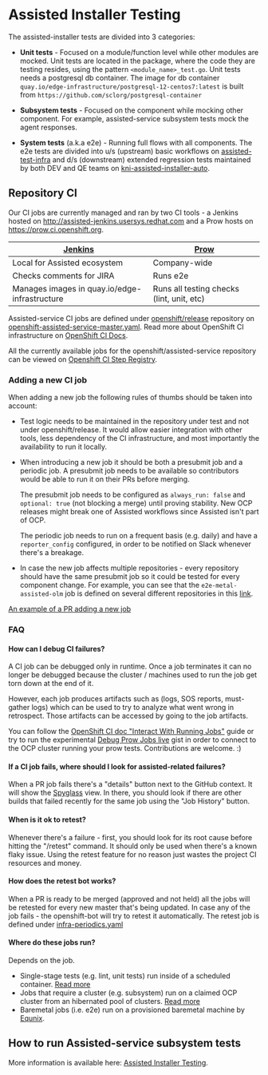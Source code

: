 # Assisted Installer Testing

The assisted-installer tests are divided into 3 categories:

* **Unit tests** - Focused on a module/function level while other modules are mocked.
Unit tests are located in the package, where the code they are testing resides, using the pattern `<module_name>_test.go`.
Unit tests needs a postgresql db container. The image for db container `quay.io/edge-infrastructure/postgresql-12-centos7:latest` is built from `https://github.com/sclorg/postgresql-container`

* **Subsystem tests** - Focused on the component while mocking other component.
For example, assisted-service subsystem tests mock the agent responses.

* **System tests** (a.k.a e2e) - Running full flows with all components.
The e2e tests are divided into u/s (upstream) basic workflows on [assisted-test-infra](https://github.com/openshift/assisted-test-infra/tree/master/discovery-infra/tests) and d/s (downstream) extended regression tests maintained by both DEV and QE teams on [kni-assisted-installer-auto](https://gitlab.cee.redhat.com/ocp-edge-qe/kni-assisted-installer-auto/-/tree/master/api_tests).

## Repository CI

Our CI jobs are currently managed and ran by two CI tools - a Jenkins hosted on <http://assisted-jenkins.usersys.redhat.com> and a Prow hosts on <https://prow.ci.openshift.org>.

| [Jenkins]((http://assisted-jenkins.usersys.redhat.com)) | [Prow](https://prow.ci.openshift.org) |
|---|---|
| Local for Assisted ecosystem | Company-wide |
| Checks comments for JIRA | Runs e2e
| Manages images in quay.io/edge-infrastructure | Runs all testing checks (lint, unit, etc)

Assisted-service CI jobs are defined under [openshift/release](https://github.com/openshift/release) repository on [openshift-assisted-service-master.yaml](https://github.com/openshift/release/blob/master/ci-operator/config/openshift/assisted-service/openshift-assisted-service-master.yaml).
Read more about OpenShift CI infrastructure on [OpenShift CI Docs](https://docs.ci.openshift.org/docs/).

All the currently available jobs for the openshift/assisted-service repository can be viewed on [Openshift CI Step Registry](https://steps.ci.openshift.org/search?job=openshift-assisted-service).

### Adding a new CI job

When adding a new job the following rules of thumbs should be taken into account:

* Test logic needs to be maintained in the repository under test and not under openshift/release.
It would allow easier integration with other tools, less dependency of the CI infrastructure, and most importantly the availability to run it locally.

* When introducing a new job it should be both a presubmit job and a periodic job. A presubmit job needs to be available so contributors would be able to run it on their PRs before merging.

    The presubmit job needs to be configured as `always_run: false` and `optional: true` (not blocking a merge) until proving stability.
    New OCP releases might break one of Assisted workflows since Assisted isn't part of OCP.

    The periodic job needs to run on a frequent basis (e.g. daily) and have a `reporter_config` configured, in order to be notified on Slack whenever there's a breakage.

* In case the new job affects multiple repositories - every repository should have the same presubmit job so it could be tested for every component change.
For example, you can see that the `e2e-metal-assisted-olm` job is defined on several different repositories in this [link](https://steps.ci.openshift.org/search?job=e2e-metal-assisted-olm).

[An example of a PR adding a new job](https://github.com/openshift/release/pull/21604)

### FAQ

#### **How can I debug CI failures?**

A CI job can be debugged only in runtime.
Once a job terminates it can no longer be debugged because the cluster / machines used to run the job get torn down at the end of it.

However, each job produces artifacts such as (logs, SOS reports, must-gather logs) which can be used to try to analyze what went wrong in retrospect. Those artifacts can be accessed by going to the job artifacts.

You can follow the [OpenShift CI doc "Interact With Running Jobs"](https://docs.ci.openshift.org/docs/how-tos/interact-with-running-jobs/) guide or try to run the experimental [Debug Prow Jobs live](https://gist.github.com/omertuc/1ef4bdf22f0fedfbde46cf1feb149bb9) gist in order to connect to the OCP cluster running your prow tests. Contributions are welcome. :)

#### **If a CI job fails, where should I look for assisted-related failures?**

When a PR job fails there's a "details" button next to the GitHub context. It will show the [Spyglass](https://github.com/kubernetes/test-infra/tree/master/prow/spyglass) view. In there, you should look if there are other builds that failed recently for the same job using the "Job History" button.

#### **When is it ok to retest?**

Whenever there's a failure - first, you should look for its root cause before hitting the "/retest" command.
It should only be used when there's a known flaky issue.
Using the retest feature for no reason just wastes the project CI resources and money.

#### **How does the retest bot works?**

When a PR is ready to be merged (approved and not held) all the jobs will be retested for every new master that's being updated. In case any of the job fails - the openshift-bot will try to retest it automatically.
The retest job is defined under [infra-periodics.yaml](https://github.com/openshift/release/blob/c121e55f68fb37af41d7cd16877eaa79eeb972f1/ci-operator/jobs/infra-periodics.yaml#L202-L241)

#### **Where do these jobs run?**

Depends on the job.

* Single-stage tests (e.g. lint, unit tests) run inside of a scheduled container. [Read more](https://docs.ci.openshift.org/docs/architecture/ci-operator/#declaring-tests)
* Jobs that require a cluster (e.g. subsystem) run on a claimed OCP cluster from an hibernated pool of clusters.
[Read more](https://docs.ci.openshift.org/docs/architecture/ci-operator/#testing-with-a-cluster-from-a-cluster-pool)
* Baremetal jobs (i.e. e2e) run on a provisioned baremetal machine by [Equnix](https://www.equinix.nl/).

## How to run Assisted-service subsystem tests

More information is available here: [Assisted Installer Testing](/docs/dev/running-test.md).
